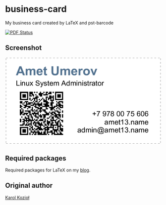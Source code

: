 business-card
=============
My business card created by LaTeX and pst-barcode

[![PDF Status](https://www.sharelatex.com/github/repos/Amet13/business-card/builds/latest/badge.svg)](https://www.sharelatex.com/github/repos/Amet13/business-card/)

Screenshot
----------
![](https://raw.githubusercontent.com/Amet13/business-card/master/screenshot.png)

Required packages
-----------------
Required packages for LaTeX on my [blog].

Original author
---------------
[Karol Kozioł]

[blog]:http://blog.amet13.name/2014/06/latex.html
[Karol Kozioł]:http://www.karol-koziol.net/tex/
